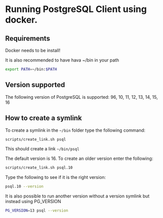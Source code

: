 # Running PostgreSQL Client using docker.

## Requirements

Docker needs to be install!

It is also recommended to have hava ~/bin in your path

```sh
export PATH=~/bin:$PATH
```

## Version supported

The following version of PostgreSQL is supported: 96, 10, 11, 12, 13, 14, 15, 16

## How to create a symlink

To create a symlink in the `~/bin` folder type the following command:

```sh
scripts/create_link.sh psql
```

This should create a link `~/bin/psql`

The default version is 16. To create an older version enter the following:

```sh
scripts/create_link.sh psql.10
```

Type the following to see if it is the right version:

```sh
psql.10 --version
```

It is also possible to run another version without a version symlink but instead using PG_VERSION

```sh
PG_VERSION=13 psql --version
```

